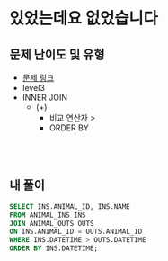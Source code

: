 # 있었는데요 없었습니다

## 문제 난이도 및 유형
* [문제 링크](https://school.programmers.co.kr/learn/courses/30/lessons/59043)
* level3
* INNER JOIN
  * (+)
    * 비교 연산자 >
    * ORDER BY

<br><br>

## 내 풀이
```sql
SELECT INS.ANIMAL_ID, INS.NAME 
FROM ANIMAL_INS INS
JOIN ANIMAL_OUTS OUTS
ON INS.ANIMAL_ID = OUTS.ANIMAL_ID
WHERE INS.DATETIME > OUTS.DATETIME
ORDER BY INS.DATETIME;
```